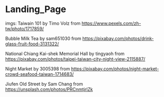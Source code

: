 # Landing_Page

imgs:
Taiwain 101
by Timo Volz 
from https://www.pexels.com/zh-tw/photo/1717859/

Bubble Milk Tea
by sam651030 
from https://pixabay.com/photos/drink-glass-fruit-food-3131322/

National Chiang Kai-shek Memorial Hall
by tingyaoh
from https://pixabay.com/photos/taipei-taiwan-city-night-view-2115887/

Night Market
by 3005398
from https://pixabay.com/photos/night-market-crowd-seafood-taiwan-1714683/

Jiufen Old Street
by Sam Chang
from https://unsplash.com/photos/PRCnmtjrlZk